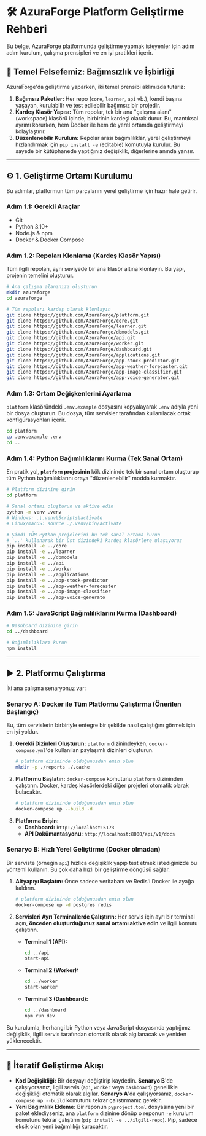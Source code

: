 # 🛠️ AzuraForge Platform Geliştirme Rehberi

Bu belge, AzuraForge platformunda geliştirme yapmak isteyenler için adım adım kurulum, çalışma prensipleri ve en iyi pratikleri içerir.

## 🎯 Temel Felsefemiz: Bağımsızlık ve İşbirliği

AzuraForge'da geliştirme yaparken, iki temel prensibi aklımızda tutarız:

1.  **Bağımsız Paketler:** Her repo (`core`, `learner`, `api` vb.), kendi başına yaşayan, kurulabilir ve test edilebilir bağımsız bir projedir.
2.  **Kardeş Klasör Yapısı:** Tüm repolar, tek bir ana "çalışma alanı" (workspace) klasörü içinde, birbirinin kardeşi olarak durur. Bu, mantıksal ayrımı korurken, hem Docker ile hem de yerel ortamda geliştirmeyi kolaylaştırır.
3.  **Düzenlenebilir Kurulum:** Repolar arası bağımlılıklar, yerel geliştirmeyi hızlandırmak için `pip install -e` (editable) komutuyla kurulur. Bu sayede bir kütüphanede yaptığınız değişiklik, diğerlerine anında yansır.

---

## ⚙️ 1. Geliştirme Ortamı Kurulumu

Bu adımlar, platformun tüm parçalarını yerel geliştirme için hazır hale getirir.

### Adım 1.1: Gerekli Araçlar

*   Git
*   Python 3.10+
*   Node.js & npm
*   Docker & Docker Compose

### Adım 1.2: Repoları Klonlama (Kardeş Klasör Yapısı)

Tüm ilgili repoları, aynı seviyede bir ana klasör altına klonlayın. Bu yapı, projenin temelini oluşturur.

```bash
# Ana çalışma alanınızı oluşturun
mkdir azuraforge
cd azuraforge

# Tüm repoları kardeş olarak klonlayın
git clone https://github.com/AzuraForge/platform.git
git clone https://github.com/AzuraForge/core.git
git clone https://github.com/AzuraForge/learner.git
git clone https://github.com/AzuraForge/dbmodels.git
git clone https://github.com/AzuraForge/api.git
git clone https://github.com/AzuraForge/worker.git
git clone https://github.com/AzuraForge/dashboard.git
git clone https://github.com/AzuraForge/applications.git
git clone https://github.com/AzuraForge/app-stock-predictor.git
git clone https://github.com/AzuraForge/app-weather-forecaster.git
git clone https://github.com/AzuraForge/app-image-classifier.git
git clone https://github.com/AzuraForge/app-voice-generator.git
```

### Adım 1.3: Ortam Değişkenlerini Ayarlama

`platform` klasöründeki `.env.example` dosyasını kopyalayarak `.env` adıyla yeni bir dosya oluşturun. Bu dosya, tüm servisler tarafından kullanılacak ortak konfigürasyonları içerir.

```bash
cd platform
cp .env.example .env
cd ..
```

### Adım 1.4: Python Bağımlılıklarını Kurma (Tek Sanal Ortam)

En pratik yol, **`platform` projesinin** kök dizininde tek bir sanal ortam oluşturup tüm Python bağımlılıklarını oraya "düzenlenebilir" modda kurmaktır.

```bash
# Platform dizinine girin
cd platform

# Sanal ortamı oluşturun ve aktive edin
python -m venv .venv
# Windows: .\.venv\Scripts\activate
# Linux/macOS: source ./.venv/bin/activate

# Şimdi TÜM Python projelerini bu tek sanal ortama kurun
# '..' kullanarak bir üst dizindeki kardeş klasörlere ulaşıyoruz
pip install -e ../core
pip install -e ../learner
pip install -e ../dbmodels
pip install -e ../api
pip install -e ../worker
pip install -e ../applications
pip install -e ../app-stock-predictor
pip install -e ../app-weather-forecaster
pip install -e ../app-image-classifier
pip install -e ../app-voice-generato
```

### Adım 1.5: JavaScript Bağımlılıklarını Kurma (Dashboard)

```bash
# Dashboard dizinine girin
cd ../dashboard

# Bağımlılıkları kurun
npm install
```

---

## ▶️ 2. Platformu Çalıştırma

İki ana çalışma senaryonuz var:

### Senaryo A: Docker ile Tüm Platformu Çalıştırma (Önerilen Başlangıç)

Bu, tüm servislerin birbiriyle entegre bir şekilde nasıl çalıştığını görmek için en iyi yoldur.

1.  **Gerekli Dizinleri Oluşturun:**
    `platform` dizinindeyken, `docker-compose.yml`'de kullanılan paylaşımlı dizinleri oluşturun.
    ```bash
    # platform dizininde olduğunuzdan emin olun
    mkdir -p ./reports ./.cache
    ```
2.  **Platformu Başlatın:**
    `docker-compose` komutunu `platform` dizininden çalıştırın. Docker, kardeş klasörlerdeki diğer projeleri otomatik olarak bulacaktır.
    ```bash
    # platform dizininde olduğunuzdan emin olun
    docker-compose up --build -d
    ```
3.  **Platforma Erişin:**
    *   **Dashboard:** `http://localhost:5173`
    *   **API Dokümantasyonu:** `http://localhost:8000/api/v1/docs`

### Senaryo B: Hızlı Yerel Geliştirme (Docker olmadan)

Bir serviste (örneğin `api`) hızlıca değişiklik yapıp test etmek istediğinizde bu yöntemi kullanın. Bu çok daha hızlı bir geliştirme döngüsü sağlar.

1.  **Altyapıyı Başlatın:**
    Önce sadece veritabanı ve Redis'i Docker ile ayağa kaldırın.
    ```bash
    # platform dizininde olduğunuzdan emin olun
    docker-compose up -d postgres redis
    ```
2.  **Servisleri Ayrı Terminallerde Çalıştırın:**
    Her servis için ayrı bir terminal açın, **önceden oluşturduğunuz sanal ortamı aktive edin** ve ilgili komutu çalıştırın.

    *   **Terminal 1 (API):**
        ```bash
        cd ../api
        start-api
        ```
    *   **Terminal 2 (Worker):**
        ```bash
        cd ../worker
        start-worker
        ```
    *   **Terminal 3 (Dashboard):**
        ```bash
        cd ../dashboard
        npm run dev
        ```

Bu kurulumla, herhangi bir Python veya JavaScript dosyasında yaptığınız değişiklik, ilgili servis tarafından otomatik olarak algılanacak ve yeniden yüklenecektir.

---

## 🔄 İteratif Geliştirme Akışı

*   **Kod Değişikliği:** Bir dosyayı değiştirip kaydedin. **Senaryo B**'de çalışıyorsanız, ilgili servis (`api`, `worker` veya `dashboard`) genellikle değişikliği otomatik olarak algılar. **Senaryo A**'da çalışıyorsanız, `docker-compose up --build` komutunu tekrar çalıştırmanız gerekir.
*   **Yeni Bağımlılık Ekleme:** Bir reponun `pyproject.toml` dosyasına yeni bir paket eklediyseniz, ana `platform` dizinine dönüp o reponun `-e` kurulum komutunu tekrar çalıştırın (`pip install -e ../ilgili-repo`). Pip, sadece eksik olan yeni bağımlılığı kuracaktır.

